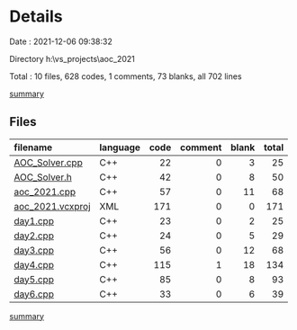 # Details

Date : 2021-12-06 09:38:32

Directory h:\vs_projects\aoc_2021

Total : 10 files,  628 codes, 1 comments, 73 blanks, all 702 lines

[summary](results.md)

## Files
| filename | language | code | comment | blank | total |
| :--- | :--- | ---: | ---: | ---: | ---: |
| [AOC_Solver.cpp](/AOC_Solver.cpp) | C++ | 22 | 0 | 3 | 25 |
| [AOC_Solver.h](/AOC_Solver.h) | C++ | 42 | 0 | 8 | 50 |
| [aoc_2021.cpp](/aoc_2021.cpp) | C++ | 57 | 0 | 11 | 68 |
| [aoc_2021.vcxproj](/aoc_2021.vcxproj) | XML | 171 | 0 | 0 | 171 |
| [day1.cpp](/day1.cpp) | C++ | 23 | 0 | 2 | 25 |
| [day2.cpp](/day2.cpp) | C++ | 24 | 0 | 5 | 29 |
| [day3.cpp](/day3.cpp) | C++ | 56 | 0 | 12 | 68 |
| [day4.cpp](/day4.cpp) | C++ | 115 | 1 | 18 | 134 |
| [day5.cpp](/day5.cpp) | C++ | 85 | 0 | 8 | 93 |
| [day6.cpp](/day6.cpp) | C++ | 33 | 0 | 6 | 39 |

[summary](results.md)